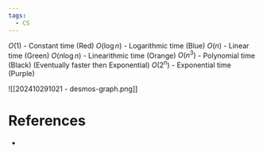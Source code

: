 ```yaml
---
tags:
  - CS
---
```

$O(1)$ - Constant time (Red)
$O(\log n)$ - Logarithmic time (Blue)
$O(n)$ - Linear time (Green)
$O(n\log n)$ - Linearithmic time (Orange)
$O(n^3)$ - Polynomial time (Black) (Eventually faster then Exponential)
$O(2^n)$ - Exponential time (Purple) 

![[202410291021  - desmos-graph.png]] 


# References
- 